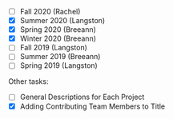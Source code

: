- [ ] Fall 2020 (Rachel)
- [x] Summer 2020 (Langston)
- [x] Spring 2020 (Breeann)
- [x] Winter 2020 (Breeann)
- [ ] Fall 2019 (Langston)
- [ ] Summer 2019 (Breeann)
- [ ] Spring 2019 (Langston)

Other tasks: 
- [ ] General Descriptions for Each Project 
- [x] Adding Contributing Team Members to Title
